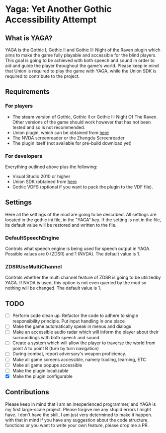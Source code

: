# Yaga: Yet Another Gothic Accessibility Attempt

## What is YAGA?

YAGA is the Gothic I, Gothic II and Gothic II: Night of the Raven plugin which aims to make the game fully playable and accessible for the blind players. This goal is going to be achieved with both speech and sound in order to aid and guide the player throughout the game's world. Please keep in mind that Union is required to play the game with YAGA, while the Union SDK is required to contribute to the project.

## Requirements

### For players

- The steam version of Gothic, Gothic II or Gothic II: Night Of The Raven. Other versions of the game should work however that has not been tested and so is not recommended.
- Union plugin, which can be obtained from [here](https://www.worldofgothic.de/dl/download_651.htm)
- The NVDA screenreader or the Zhengdu Screenreader
- The plugin itself (not available for pre-build download yet)

### For developers

Everything outlined above plus the following:

- Visual Studio 2010 or higher
- Union SDK (obtained from [here](https://worldofplayers.ru/resources/136/download)
- Gothic VDFS (optional if you want to pack the plugin to the VDF file).

## Settings

Here all the settings of the mod are going to be described. All settings are located in the gothic ini file, in the "YAGA" key. If the setting is not in the file, its default value will be restored and written to the file.

### DefaultSpeechEngine

Controls what speech engine is being used for speech output in YAGA. Possible values are 0 (ZDSR) and 1 (NVDA). The default value is 1.

### ZDSRUseMultiChannel

Controls whether the multi channel feature of ZDSR is going to be utilizedby YAGA. If NVDA is used, this option is not even queried by the mod so nothing will be changed. The default value is 1.

## TODO

- [ ] Perform code clean up. Refactor the code to adhere to single responsibility principle. Put input handling in one place
- [ ] Make the game automatically speak in menus and dialogs
- [ ] Make an accessible audio radar which will inform the player about their surroundings with both speech and sound
- [ ] Create a system which will allow the player to traverse the world from point A to point B (turn by turn navigation)
- [ ] During combat, report adversary's weapon proficiency.
- [ ] Make all game screens accessible, namely trading, learning, ETC
- [ ] Make all game popups accessible
- [ ] Make the plugin localizable
- [x] Make the plugin configurable

## Contributions

Please keep in mind that I am an inexperienced programmer, and YAGA is my first large-scale project. Please forgive me any stupid errors I might have. I don't have the skill, I am just very determined to make it happen. with that in mind if you have any suggestion about the code structure, functions or you want to write your own feature, please drop me a PR.
